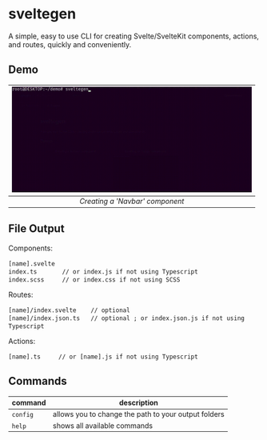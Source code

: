 # sveltegen
A simple, easy to use CLI for creating Svelte/SvelteKit components, actions, and routes, quickly and conveniently.
## Demo
| <img src=".repo/demo3.gif" width="480"/> |
|:--:|
|<em>Creating a 'Navbar' component</em>|

## File Output
Components: 
```
[name].svelte
index.ts       // or index.js if not using Typescript 
index.scss     // or index.css if not using SCSS
```
Routes: 
```
[name]/index.svelte    // optional
[name]/index.json.ts   // optional ; or index.json.js if not using Typescript
```
Actions:
```
[name].ts     // or [name].js if not using Typescript
```

## Commands
| command | description |
|-- |--  |
| ```config``` | allows you to change the path to your output folders |
| ```help```   | shows all available commands |

